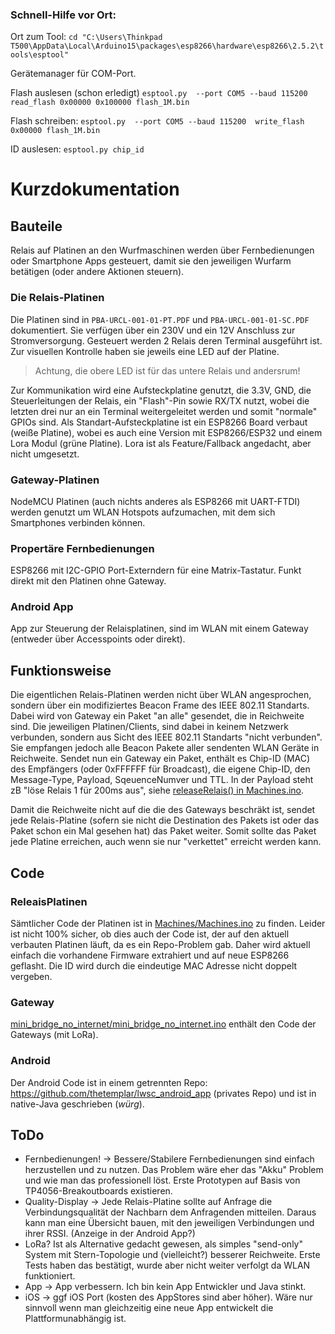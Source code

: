 ### Schnell-Hilfe vor Ort:

Ort zum Tool:
```	cd "C:\Users\Thinkpad T500\AppData\Local\Arduino15\packages\esp8266\hardware\esp8266\2.5.2\tools\esptool" ```


Gerätemanager für COM-Port.


Flash auslesen (schon erledigt)
```	esptool.py  --port COM5 --baud 115200 read_flash 0x00000 0x100000 flash_1M.bin ```

Flash schreiben:
```	esptool.py  --port COM5 --baud 115200  write_flash 0x00000 flash_1M.bin ```

ID auslesen:
```	esptool.py chip_id ```

# Kurzdokumentation
## Bauteile
Relais auf Platinen an den Wurfmaschinen werden über Fernbedienungen oder Smartphone Apps gesteuert, damit sie den jeweiligen Wurfarm betätigen (oder andere Aktionen steuern).
### Die Relais-Platinen
Die Platinen sind in ```PBA-URCL-001-01-PT.PDF``` und ```PBA-URCL-001-01-SC.PDF``` dokumentiert. Sie verfügen über ein 230V und ein 12V Anschluss zur Stromversorgung. Gesteuert werden 2 Relais deren Terminal ausgeführt ist. Zur visuellen Kontrolle haben sie jeweils eine LED auf der Platine.
> Achtung, die obere LED ist für das untere Relais und andersrum!

Zur Kommunikation wird eine Aufsteckplatine genutzt, die 3.3V, GND, die Steuerleitungen der Relais, ein "Flash"-Pin sowie RX/TX nutzt, wobei die letzten drei nur an ein Terminal weitergeleitet werden und somit "normale" GPIOs sind.
Als Standart-Aufsteckplatine ist ein ESP8266 Board verbaut (weiße Platine), wobei es auch eine Version mit ESP8266/ESP32 und einem Lora Modul (grüne Platine). Lora ist als Feature/Fallback angedacht, aber nicht umgesetzt.

### Gateway-Platinen
NodeMCU Platinen (auch nichts anderes als ESP8266 mit UART-FTDI) werden genutzt um WLAN Hotspots aufzumachen, mit dem sich Smartphones verbinden können.

### Propertäre Fernbedienungen
ESP8266 mit I2C-GPIO Port-Externdern für eine Matrix-Tastatur. Funkt direkt mit den Platinen ohne Gateway.

### Android App
App zur Steuerung der Relaisplatinen, sind im WLAN mit einem Gateway (entweder über Accesspoints oder direkt).

## Funktionsweise
Die eigentlichen Relais-Platinen werden nicht über WLAN angesprochen, sondern über ein modifiziertes Beacon Frame des IEEE 802.11 Standarts. Dabei wird von Gateway ein Paket "an alle" gesendet, die in Reichweite sind. Die jeweiligen Platinen/Clients, sind dabei in keinem Netzwerk verbunden, sondern aus Sicht des IEEE 802.11 Standarts "nicht verbunden". Sie empfangen jedoch alle Beacon Pakete aller sendenten WLAN Geräte in Reichweite.
Sendet nun ein Gateway ein Paket, enthält es Chip-ID (MAC) des Empfängers (oder 0xFFFFFF für Broadcast), die eigene Chip-ID, den Message-Type, Payload, SqeuenceNumver und TTL. In der Payload steht zB "löse Relais 1 für 200ms aus", siehe [releaseRelais() in Machines.ino](https://github.com/thetemplar/lwsc_esp8266/blob/4c43346d362184e6cd283a0189910880ec8b1b6a/Machines/Machines.ino#L275   "Machines.ino"). 

Damit die Reichweite nicht auf die die des Gateways beschräkt ist, sendet jede Relais-Platine (sofern sie nicht die Destination des Pakets ist oder das Paket schon ein Mal gesehen hat) das Paket weiter. Somit sollte das Paket jede Platine erreichen, auch wenn sie nur "verkettet" erreicht werden kann.

## Code
### ReleaisPlatinen
Sämtlicher Code der Platinen ist in [Machines/Machines.ino](https://github.com/thetemplar/lwsc_esp8266/blob/4c43346d362184e6cd283a0189910880ec8b1b6a/Machines/Machines.ino#L275   "Machines/Machines.ino")  zu finden. Leider ist nicht 100% sicher, ob dies auch der Code ist, der auf den aktuell verbauten Platinen läuft, da es ein Repo-Problem gab. Daher wird aktuell einfach die vorhandene Firmware extrahiert und auf neue ESP8266 geflasht. Die ID wird durch die eindeutige MAC Adresse nicht doppelt vergeben.
### Gateway
[mini_bridge_no_internet/mini_bridge_no_internet.ino](https://github.com/thetemplar/lwsc_esp8266/blob/main/mini_bridge_no_internet/mini_bridge_no_internet.ino   "mini_bridge_no_internet/mini_bridge_no_internet.ino")  enthält den Code der Gateways (mit LoRa).
### Android
Der Android Code ist in einem getrennten Repo: https://github.com/thetemplar/lwsc_android_app (privates Repo) und ist in native-Java geschrieben (_würg_).

## ToDo
* Fernbedienungen! -> Bessere/Stabilere Fernbedienungen sind einfach herzustellen und zu nutzen. Das Problem wäre eher das "Akku" Problem und wie man das professionell löst. Erste Prototypen auf Basis von TP4056-Breakoutboards existieren.
* Quality-Display -> Jede Relais-Platine sollte auf Anfrage die Verbindungsqualität der Nachbarn dem Anfragenden mitteilen. Daraus kann man eine Übersicht bauen, mit den jeweiligen Verbindungen und ihrer RSSI. (Anzeige in der Android App?)
* LoRa? Ist als Alternative gedacht gewesen, als simples "send-only" System mit Stern-Topologie und (vielleicht?) besserer Reichweite. Erste Tests haben das bestätigt, wurde aber nicht weiter verfolgt da WLAN funktioniert.
* App -> App verbessern. Ich bin kein App Entwickler und Java stinkt.
* iOS -> ggf iOS Port (kosten des AppStores sind aber höher). Wäre nur sinnvoll wenn man gleichzeitig eine neue App entwickelt die Plattformunabhängig ist. 
